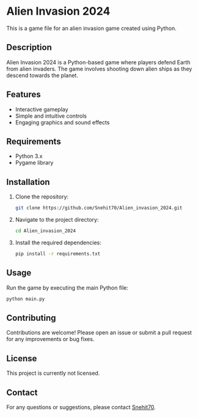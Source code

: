 # Alien Invasion 2024

This is a game file for an alien invasion game created using Python.

## Description

Alien Invasion 2024 is a Python-based game where players defend Earth from alien invaders. The game involves shooting down alien ships as they descend towards the planet.

## Features

- Interactive gameplay
- Simple and intuitive controls
- Engaging graphics and sound effects

## Requirements

- Python 3.x
- Pygame library

## Installation

1. Clone the repository:
   ```sh
   git clone https://github.com/Snehit70/Alien_invasion_2024.git
   ```
2. Navigate to the project directory:
   ```sh
   cd Alien_invasion_2024
   ```
3. Install the required dependencies:
   ```sh
   pip install -r requirements.txt
   ```

## Usage

Run the game by executing the main Python file:
```sh
python main.py
```

## Contributing

Contributions are welcome! Please open an issue or submit a pull request for any improvements or bug fixes.

## License

This project is currently not licensed. 

## Contact

For any questions or suggestions, please contact [Snehit70](https://github.com/Snehit70).
